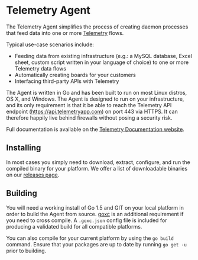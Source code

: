 # Telemetry Agent

The Telemetry Agent simplifies the process of creating daemon processes that feed data into one or more [Telemetry](http://telemetryapp.com) flows.

Typical use-case scenarios include:

  - Feeding data from existing infrastructure (e.g.: a MySQL database, Excel sheet, custom script written in your language of choice) to one or more Telemetry data flows
  - Automatically creating boards for your customers
  - Interfacing third-party APIs with Telemetry

The Agent is written in Go and has been built to run on most Linux distros, OS X, and Windows. The Agent is designed to run on your infrastructure, and its only requirement is that it be able to reach the Telemetry API endpoint (https://api.telemetryapp.com) on port 443 via HTTPS. It can therefore happily live behind firewalls without posing a security risk.

Full documentation is available on the [Telemetry Documentation website](https://telemetry.readme.io/docs/telemetry-agent).

## Installing
In most cases you simply need to download, extract, configure, and run the compiled binary for your platform. We offer a list of downloadable binaries on our [releases page](https://github.com/telemetryapp/gotelemetry_agent/releases).

## Building

You will need a working install of Go 1.5 and GIT on your local platform in order to build the Agent from source. [goxc](https://github.com/laher/goxc) is an additional requirement if you need to cross compile. A `.goxc.json` config file is included for producing a validated build for all compatible platforms.

You can also compile for your current platform by using the `go build` command. Ensure that your packages are up to date by running `go get -u` prior to building.
